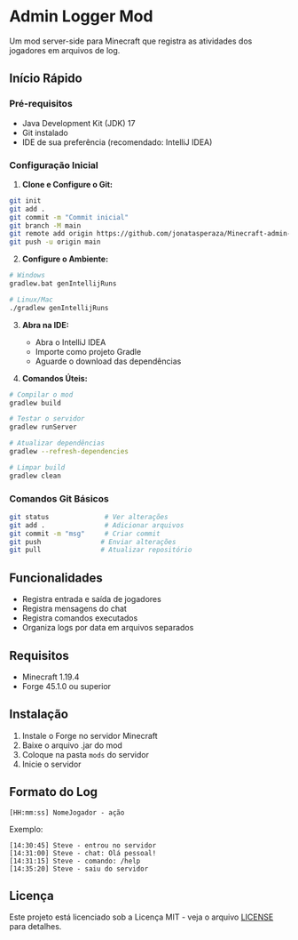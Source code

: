 # Admin Logger Mod

Um mod server-side para Minecraft que registra as atividades dos jogadores em arquivos de log.

## Início Rápido

### Pré-requisitos
- Java Development Kit (JDK) 17
- Git instalado
- IDE de sua preferência (recomendado: IntelliJ IDEA)

### Configuração Inicial

1. **Clone e Configure o Git:**
```bash
git init
git add .
git commit -m "Commit inicial"
git branch -M main
git remote add origin https://github.com/jonatasperaza/Minecraft-admin-logger
git push -u origin main
```

2. **Configure o Ambiente:**
```bash
# Windows
gradlew.bat genIntellijRuns

# Linux/Mac
./gradlew genIntellijRuns
```

3. **Abra na IDE:**
   - Abra o IntelliJ IDEA
   - Importe como projeto Gradle
   - Aguarde o download das dependências

4. **Comandos Úteis:**
```bash
# Compilar o mod
gradlew build

# Testar o servidor
gradlew runServer

# Atualizar dependências
gradlew --refresh-dependencies

# Limpar build
gradlew clean
```

### Comandos Git Básicos
```bash
git status              # Ver alterações
git add .               # Adicionar arquivos
git commit -m "msg"     # Criar commit
git push               # Enviar alterações
git pull               # Atualizar repositório
```

## Funcionalidades

- Registra entrada e saída de jogadores
- Registra mensagens do chat
- Registra comandos executados
- Organiza logs por data em arquivos separados

## Requisitos

- Minecraft 1.19.4
- Forge 45.1.0 ou superior

## Instalação

1. Instale o Forge no servidor Minecraft
2. Baixe o arquivo .jar do mod
3. Coloque na pasta `mods` do servidor
4. Inicie o servidor

## Formato do Log

```
[HH:mm:ss] NomeJogador - ação
```

Exemplo:
```
[14:30:45] Steve - entrou no servidor
[14:31:00] Steve - chat: Olá pessoal!
[14:31:15] Steve - comando: /help
[14:35:20] Steve - saiu do servidor
```

## Licença

Este projeto está licenciado sob a Licença MIT - veja o arquivo [LICENSE](LICENSE) para detalhes.
